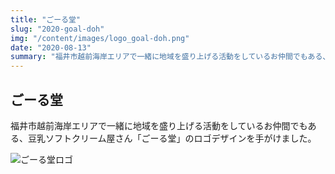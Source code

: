 ```yaml
---
title: "ごーる堂"
slug: "2020-goal-doh"
img: "/content/images/logo_goal-doh.png"
date: "2020-08-13"
summary: "福井市越前海岸エリアで一緒に地域を盛り上げる活動をしているお仲間でもある、豆乳ソフトクリーム屋さん「ごーる堂」のロゴデザインを手がけました。"
---
```


## ごーる堂

福井市越前海岸エリアで一緒に地域を盛り上げる活動をしているお仲間でもある、豆乳ソフトクリーム屋さん「ごーる堂」のロゴデザインを手がけました。  

![ごーる堂ロゴ](/content/images/logo_goal-doh.png)
